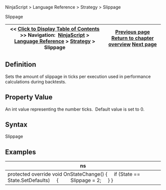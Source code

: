 ﻿
NinjaScript \> Language Reference \> Strategy \> Slippage

Slippage

| \<\< [Click to Display Table of Contents](slippage.md) \>\> **Navigation:**     [NinjaScript](ninjascript-1.md) \> [Language Reference](language_reference_wip-1.md) \> [Strategy](strategy-1.md) \> Slippage | [Previous page](setorderquantity-1.md) [Return to chapter overview](strategy-1.md) [Next page](startbehavior-1.md) |
| --- | --- |
## Definition
Sets the amount of slippage in ticks per execution used in performance calculations during backtests.
 
## Property Value
An int value representing the number ticks.  Default value is set to 0\.
 
## Syntax
Slippage

## 
## Examples

| ns |
| --- |
| protected override void OnStateChange() {      if (State \=\= State.SetDefaults)      {          Slippage \= 2;       } } |
